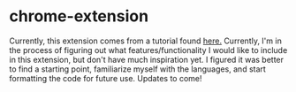 # chrome-extension

Currently, this extension comes from a tutorial found [here.](https://developer.chrome.com/extensions/getstarted "Getting Started: Building a Chrome Extension") Currently, I'm in the process of figuring out what features/functionality I would like to include in this extension, but don't have much inspiration yet. I figured it was better to find a starting point, familiarize myself with the languages, and start formatting the code for future use. Updates to come!